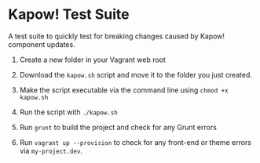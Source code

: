 # Kapow! Test Suite
A test suite to quickly test for breaking changes caused by Kapow! component updates.

1) Create a new folder in your Vagrant web root

2) Download the `kapow.sh` script and move it to the folder you just created.

3) Make the script executable via the command line using `chmod +x kapow.sh`

4) Run the script with `./kapow.sh`

5) Run `grunt` to build the project and check for any Grunt errors

6)  Run `vagrant up --provision` to check for any front-end or theme errors via `my-project.dev`.
